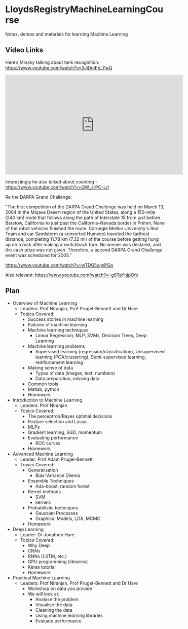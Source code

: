 # LloydsRegistryMachineLearningCourse
Notes, demos and materials for learning Machine Learning


## Video Links
Here’s Minsky talking about tank recognition: https://www.youtube.com/watch?v=3JjDmFV_YwQ
<iframe width="560" height="315" src="https://www.youtube.com/embed/3JjDmFV_YwQ" frameborder="0" allow="autoplay; encrypted-media" allowfullscreen></iframe>

Interestingly he also talked about counting - https://www.youtube.com/watch?v=QW_srPO-LrI

Re the DARPA Grand Challenge:

"The first competition of the DARPA Grand Challenge was held on March 13, 2004 in the Mojave Desert region of the United States, along a 150-mile (240 km) route that follows along the path of Interstate 15 from just before Barstow, California to just past the California–Nevada border in Primm. None of the robot vehicles finished the route. Carnegie Mellon University's Red Team and car Sandstorm (a converted Humvee) traveled the farthest distance, completing 11.78 km (7.32 mi) of the course before getting hung up on a rock after making a switchback turn. No winner was declared, and the cash prize was not given. Therefore, a second DARPA Grand Challenge event was scheduled for 2005.”

https://www.youtube.com/watch?v=wTDG5gjwPGo

Also relevant: https://www.youtube.com/watch?v=g0TaYhjpOfo

## Plan
- Overview of Machine Learning
  + Leaders: Prof Niranjan, Prof Prugel-Bennett and Dr Hare
  + Topics Covered:
    * Success stories in machine learning
    * Failures of machine learning
    * Machine learning techniques
      * Linear Regression, MLP, SVMs, Decision Trees, Deep Learning
    * Machine learning problems
      * Supervised learning (regression/classification), Unsupervised learning (PCA/clustering), Semi-supervised learning, reinforcement learning
    * Making sense of data
      * Types of data (images, text, numbers)
      * Data preparation, missing data
    *  Common tools
      * Matlab, python
      * Homework
- Introduction to Machine Learning
  + Leaders: Prof Niranjan
  + Topics Covered:
    * The perceptron/Bayes optimal decisions
    * Feature selection and Lasso
    * MLPs
    * Gradient learning, SGD, momentum
    * Evaluating performance
      * ROC curves
    * Homework
- Advanced Machine Learning
  + Leader: Prof Adam Prugel-Bennett
  + Topics Covered:
    * Generalisation
      * Bias-Variance Dilema
    * Ensemble Techniques
      * Ada-boost, random forest
    * Kernel methods
      * SVM
      * kernels
    * Probabilistic techniques
      * Gaussian Processes
      * Graphical Models, LDA, MCMC
    * Homework
- Deep Learning
  + Leader: Dr Jonathon Hare
  + Topics Covered:
    * Why Deep
    * CNNs
    * RNNs (LSTM, etc.)
    * GPU programming (libraries)
    * Keras tutorial
    * Homework
- Practical Machine Learning
  + Leaders: Prof Niranjan, Prof Prugel-Bennett and Dr Hare
    * Workshop on data you provide
    * We will look at:
      * Analyse the problem
      * Visualise the data
      * Cleaning the data
      * Using machine learning libraries
      * Evaluate performance
    
